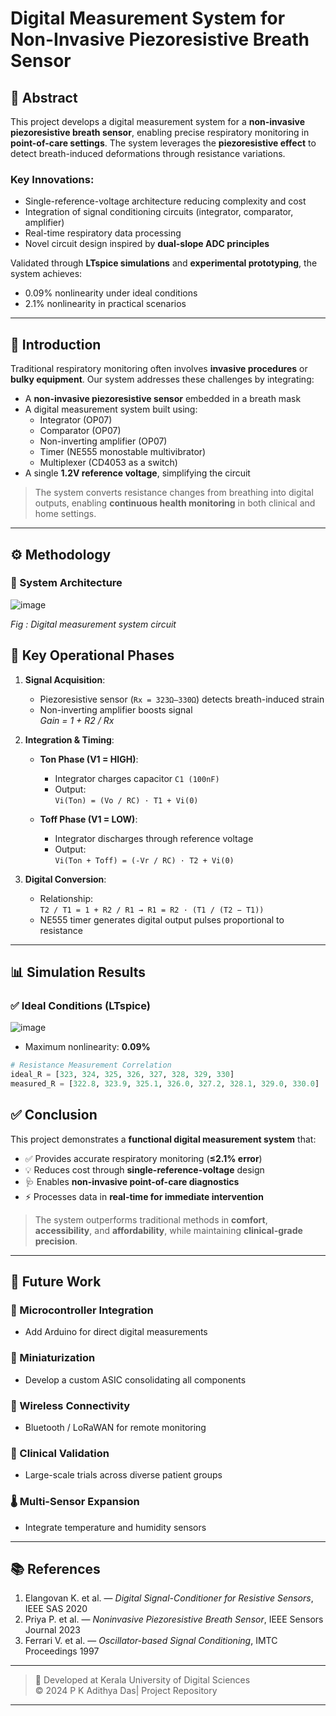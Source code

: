 # Digital Measurement System for Non-Invasive Piezoresistive Breath Sensor




## 📌 Abstract

This project develops a digital measurement system for a **non-invasive piezoresistive breath sensor**, enabling precise respiratory monitoring in **point-of-care settings**. The system leverages the **piezoresistive effect** to detect breath-induced deformations through resistance variations.

### Key Innovations:
- Single-reference-voltage architecture reducing complexity and cost  
- Integration of signal conditioning circuits (integrator, comparator, amplifier)  
- Real-time respiratory data processing  
- Novel circuit design inspired by **dual-slope ADC principles**

Validated through **LTspice simulations** and **experimental prototyping**, the system achieves:
- 0.09% nonlinearity under ideal conditions
- 2.1% nonlinearity in practical scenarios

---

## 🧠 Introduction

Traditional respiratory monitoring often involves **invasive procedures** or **bulky equipment**. Our system addresses these challenges by integrating:

- A **non-invasive piezoresistive sensor** embedded in a breath mask
- A digital measurement system built using:
  - Integrator (OP07)
  - Comparator (OP07)
  - Non-inverting amplifier (OP07)
  - Timer (NE555 monostable multivibrator)
  - Multiplexer (CD4053 as a switch)
- A single **1.2V reference voltage**, simplifying the circuit

> The system converts resistance changes from breathing into digital outputs, enabling **continuous health monitoring** in both clinical and home settings.

---

## ⚙️ Methodology

### 📐 System Architecture

![image](https://github.com/user-attachments/assets/c1929a66-4e65-4383-baf7-337d74cc4e77)

*Fig : Digital measurement system circuit*

## 🔄 Key Operational Phases

1. **Signal Acquisition**:
   - Piezoresistive sensor (`Rx = 323Ω–330Ω`) detects breath-induced strain
   - Non-inverting amplifier boosts signal  
     _Gain = 1 + R2 / Rx_

2. **Integration & Timing**:

   - **Ton Phase (V1 = HIGH)**:
     - Integrator charges capacitor `C1 (100nF)`
     - Output:  
       `Vi(Ton) = (Vo / RC) · T1 + Vi(0)`

   - **Toff Phase (V1 = LOW)**:
     - Integrator discharges through reference voltage
     - Output:  
       `Vi(Ton + Toff) = (-Vr / RC) · T2 + Vi(0)`

3. **Digital Conversion**:
   - Relationship:  
     `T2 / T1 = 1 + R2 / R1 → R1 = R2 · (T1 / (T2 − T1))`
   - NE555 timer generates digital output pulses proportional to resistance

---


## 📊 Simulation Results

### ✅ Ideal Conditions (LTspice)

![image](https://github.com/user-attachments/assets/b9953fc5-631b-4133-ad85-65ad2e1dab66)



- Maximum nonlinearity: **0.09%**

```python
# Resistance Measurement Correlation
ideal_R = [323, 324, 325, 326, 327, 328, 329, 330]
measured_R = [322.8, 323.9, 325.1, 326.0, 327.2, 328.1, 329.0, 330.0]
```
## ✅ Conclusion

This project demonstrates a **functional digital measurement system** that:

- ✅ Provides accurate respiratory monitoring (**≤2.1% error**)
- 💡 Reduces cost through **single-reference-voltage** design
- 🩺 Enables **non-invasive point-of-care diagnostics**
- ⚡ Processes data in **real-time for immediate intervention**

> The system outperforms traditional methods in **comfort**, **accessibility**, and **affordability**, while maintaining **clinical-grade precision**.

---

## 🚀 Future Work

### 🔌 Microcontroller Integration
- Add Arduino for direct digital measurements

### 📏 Miniaturization
- Develop a custom ASIC consolidating all components

### 📡 Wireless Connectivity
- Bluetooth / LoRaWAN for remote monitoring

### 🧪 Clinical Validation
- Large-scale trials across diverse patient groups

### 🌡️ Multi-Sensor Expansion
- Integrate temperature and humidity sensors

---

## 📚 References

1. Elangovan K. et al. — _Digital Signal-Conditioner for Resistive Sensors_, IEEE SAS 2020  
2. Priya P. et al. — _Noninvasive Piezoresistive Breath Sensor_, IEEE Sensors Journal 2023  
3. Ferrari V. et al. — _Oscillator-based Signal Conditioning_, IMTC Proceedings 1997  

---

> 🏫 Developed at Kerala University of Digital Sciences  
> © 2024 P K Adithya Das| Project Repository
---

